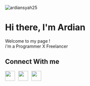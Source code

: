 <p align="left"> <img src="https://komarev.com/ghpvc/?username=ardiansyah25&label=Profile%20views&color=0e75b6&style=flat" alt="ardiansyah25" /> </p>

<h1>Hi there, I'm Ardian</h1>
<p>Welcome to my page ! <br> i'm a Programmer X Freelancer </p>

<!--
 - 🔭 Now I'm Working As Web Developer
- 🌱 I’m currently learning **Kotlin, Flutter and ASP**
- 🖥️ proficient in using **PHP**
- 📫 any freelance work? contact me
-->


<h2>Connect With me</h2>
<p>
<a href="https://linkedin.com/in/ardiansyahskomprofil" target="blank"><img height="32" width="32" src="https://cdn.simpleicons.org/linkedin/black/white" /></a>&ensp;
<a href="https://fb.com/ardiyansah.ardi" target="blank"><img height="32" width="32" src="https://cdn.simpleicons.org/facebook/black/white" /></a>&ensp;
<a href="https://instagram.com/aardii25" target="blank"><img height="32" width="32" src="https://cdn.simpleicons.org/instagram/black/white" /></a>&ensp;
</p>






